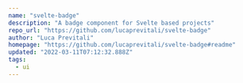 ```yaml
---
name: "svelte-badge"
description: "A badge component for Svelte based projects"
repo_url: "https://github.com/lucaprevitali/svelte-badge"
author: "Luca Previtali"
homepage: "https://github.com/lucaprevitali/svelte-badge#readme"
updated: "2022-03-11T07:12:32.888Z"
tags: 
  - ui
---
```

